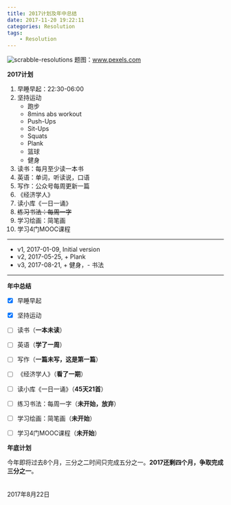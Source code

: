 ```yaml
---
title: 2017计划及年中总结
date: 2017-11-20 19:22:11
categories: Resolution
tags:
    - Resolution
---
```


![scrabble-resolutions](scrabble-resolutions.jpg)
题图：www.pexels.com  

**2017计划**
1. 早睡早起：22:30-06:00
2. 坚持运动
    - 跑步
    - 8mins abs workout
    - Push-Ups
    - Sit-Ups
    - Squats
    - Plank
    - 篮球
    - 健身
3. 读书：每月至少读一本书
4. 英语：单词，听读说，口语
5. 写作：公众号每周更新一篇
6. 《经济学人》
7. 读小库《一日一诵》
8. ~~练习书法：每周一字~~
9. 学习绘画：简笔画
10. 学习4门MOOC课程
  
***
- v1, 2017-01-09, Initial version  
- v2, 2017-05-25, + Plank  
- v3, 2017-08-21, + 健身，- 书法  
***
  
  
**年中总结**
- [x] 早睡早起
- [x] 坚持运动
- [ ] 读书（**一本未读**）
- [ ] 英语（**学了一周**）
- [ ] 写作（**一篇未写，这是第一篇**）
- [ ] 《经济学人》（**看了一期**）
- [ ] 读小库《一日一诵》（**45天21首**）
- [ ] 练习书法：每周一字（**未开始，放弃**）
- [ ] 学习绘画：简笔画（**未开始**）
- [ ] 学习4门MOOC课程（**未开始**）
  
  
**年底计划**  

今年即将过去8个月，三分之二时间只完成五分之一。**2017还剩四个月，争取完成三分之一**。  
&nbsp;  
&nbsp;  
2017年8月22日
